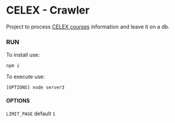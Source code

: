 # CELEX - Crawler

Project to process [CELEX courses](https://celexupiicsa.info/) information and leave it on a db.

### RUN

To install use:

`npm i`

To execute use:

`[OPTIONS] node server3`

#### OPTIONS

`LIMIT_PAGE` default `1`